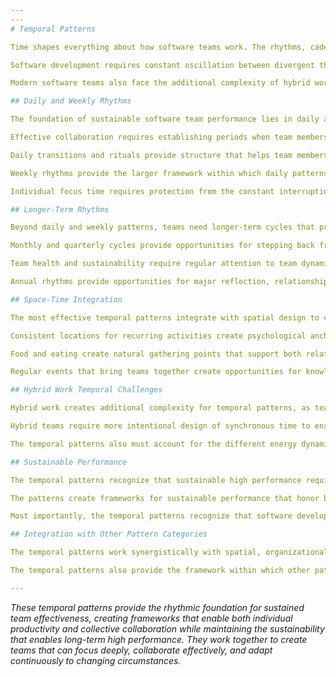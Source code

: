 ```yaml
---
---
# Temporal Patterns

Time shapes everything about how software teams work. The rhythms, cadences, and cycles that structure team life profoundly impact productivity, well-being, and the quality of both individual work and collective collaboration. These temporal patterns create frameworks for sustainable workflows that honor both the need for deep, focused concentration and the energizing power of collaborative creation.

Software development requires constant oscillation between divergent thinking and convergent execution, between individual expertise and collective intelligence, between exploration and delivery. The temporal patterns that support this oscillation can make the difference between teams that burn out under constant pressure and teams that sustain high performance while maintaining team member well-being.

Modern software teams also face the additional complexity of hybrid work, where team members may be distributed across time zones and working asynchronously. This reality requires more intentional design of temporal rhythms that enable both individual productivity and team coherence without defaulting to always-on availability that exhausts team members.

## Daily and Weekly Rhythms

The foundation of sustainable software team performance lies in daily and weekly rhythms that create predictable patterns for both collaboration and focus. These micro-rhythms establish the cadence of team life while providing the structure that enables both individual flow states and collective coordination.

Effective collaboration requires establishing periods when team members are available for synchronous work while preserving time for individual focus. [Core Hours & Temporal Zoning](core-hours-temporal-zoning.md) establishes overlap periods for collaboration and protected time for deep work, enabling teams to coordinate effectively while preventing the meeting fatigue that can fragment focus time.

Daily transitions and rituals provide structure that helps team members shift between different types of work and maintain sustainable energy. [Daily Rituals](daily-rituals.md) creates morning check-ins, walking meetings, and shutdown rituals that structure the day and provide transition points between individual and collaborative work modes.

Weekly rhythms provide the larger framework within which daily patterns operate. [Weekly Cadence](weekly-cadence.md) establishes regular planning sessions, retrospectives, and demonstration sessions that create predictable opportunities for coordination, reflection, and celebration of progress.

Individual focus time requires protection from the constant interruptions that can prevent the sustained concentration that complex technical work requires. [No-Meeting Time](no-meeting-time.md) designates periods free from meetings to enable the flow states that are essential for complex problem-solving, debugging, and creative design work.

## Longer-Term Rhythms

Beyond daily and weekly patterns, teams need longer-term cycles that provide opportunities for learning, relationship building, and strategic thinking that can't be accommodated within normal work rhythms. These longer cycles create breathing room for the reflection and experimentation that enable continuous improvement.

Monthly and quarterly cycles provide opportunities for stepping back from immediate delivery pressure to focus on learning and improvement. [Monthly/4-Month Period Rituals](monthly-4-monthly-rituals.md) creates innovation days, hackathons, and Open Space events that enable experimentation, skill development, and cross-team collaboration.

Team health and sustainability require regular attention to team dynamics, communication patterns, and individual well-being. [Team Health Checks](team-health-checks.md) provides regular surveys and discussions about team well-being and collaboration effectiveness, enabling teams to identify and address issues before they become serious problems.

Annual rhythms provide opportunities for major reflection, relationship building, and strategic planning that require extended time and often different environments. [Annual/Seasonal Patterns](annual-seasonal-patterns.md) creates yearly offsites, strategic planning sessions, and seasonal cool-down periods that enable teams to maintain long-term perspective and renew their energy for sustained high performance.

## Space-Time Integration

The most effective temporal patterns integrate with spatial design to create environments where time and place reinforce each other. This integration creates stronger anchors for team rituals and makes temporal patterns more sustainable by connecting them to physical environments.

Consistent locations for recurring activities create psychological anchors that strengthen the power of temporal rituals. [Rituals as Spatial Anchors](rituals-spatial-anchors.md) uses consistent locations for recurring activities to create meaningful associations between time and place, making team rituals more powerful and easier to maintain.

Food and eating create natural gathering points that support both relationship building and informal knowledge sharing. [Communal Eating](communal-eating.md) uses shared meals as social equalizers and spaces for informal idea exchange, creating opportunities for the cross-pollination that drives innovation while building the personal relationships that enable effective collaboration.

Regular events that bring teams together create opportunities for knowledge sharing and relationship building that can't be achieved through normal work interactions. [Cross-Team Events](cross-team-events.md) establishes regular demo days, science fairs, and learning events that enable teams to share knowledge and build connections across organizational boundaries.

## Hybrid Work Temporal Challenges

Hybrid work creates additional complexity for temporal patterns, as teams must coordinate across different locations and potentially different time zones. The temporal patterns must account for the reality that some team members may be working asynchronously while others are co-located.

Hybrid teams require more intentional design of synchronous time to ensure that distributed team members can participate meaningfully in collaborative work. This means being more selective about what requires real-time collaboration while ensuring that asynchronous work is truly effective rather than simply defaulting to always-on availability.

The temporal patterns also must account for the different energy dynamics of in-person versus remote work. Video calls can be more exhausting than in-person meetings, requiring different cadences and break patterns. Asynchronous work can enable deeper focus but may require different feedback cycles to maintain team coherence.

## Sustainable Performance

The temporal patterns recognize that sustainable high performance requires alternating between different types of work and energy expenditure. Teams that attempt to maintain constant high-intensity collaboration will burn out, while teams that default to purely individual work will lose the benefits of collective intelligence.

The patterns create frameworks for sustainable performance that honor both individual needs for focused work time and team needs for collaboration and coordination. They provide structure without rigidity, enabling teams to adapt their rhythms to match project needs while maintaining the patterns that support long-term effectiveness.

Most importantly, the temporal patterns recognize that software development is human work that requires attention to well-being, relationship building, and continuous learning. Teams that neglect these temporal needs may achieve short-term delivery goals but will struggle to maintain the innovation and adaptability that sustained success requires.

## Integration with Other Pattern Categories

The temporal patterns work synergistically with spatial, organizational, and cross-disciplinary patterns to create comprehensive team environments. Effective daily rituals require appropriate spaces for team gathering. Weekly cadences depend on organizational structures that enable team autonomy. Longer-term cycles benefit from cross-disciplinary approaches to learning and improvement.

The temporal patterns also provide the framework within which other patterns operate. Organizational decision-making patterns need temporal frameworks that prevent decisions from being rushed while avoiding analysis paralysis. Spatial patterns need temporal activation through regular use patterns that make spaces come alive with team activity.

---
```


*These temporal patterns provide the rhythmic foundation for sustained team effectiveness, creating frameworks that enable both individual productivity and collective collaboration while maintaining the sustainability that enables long-term high performance. They work together to create teams that can focus deeply, collaborate effectively, and adapt continuously to changing circumstances.*